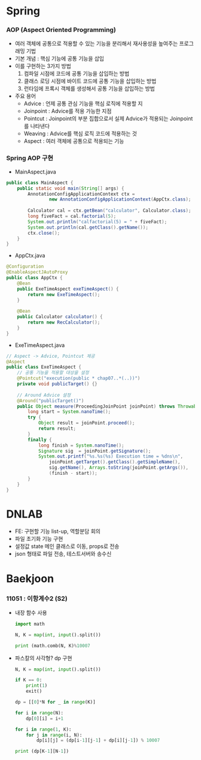 # Spring

### AOP (Aspect Oriented Programming)
* 여러 객체에 공통으로 적용할 수 있는 기능을 분리해서 재사용성을 높여주는 프로그래밍 기법
* 기본 개념 : 핵심 기능에 공통 기능을 삽입
* 이를 구현하는 3가지 방법
  1. 컴파일 시점에 코드에 공통 기능을 삽입하는 방법
  2. 클래스 로딩 시점에 바이트 코드에 공통 기능을 삽입하는 방법
  3. 런타임에 프록시 객체를 생성해서 공통 기능을 삽입하는 방법
* 주요 용어
  * Advice : 언제 공통 관심 기능을 핵심 로직에 적용할 지
  * Joinpoint : Advice를 적용 가능한 지점
  * Pointcut : Joinpoint의 부분 집합으로서 실제 Advice가 적용되는 Joinpoint를 나타낸다
  * Weaving : Advice를 핵심 로직 코드에 적용하는 것
  * Aspect : 여러 객체에 공통으로 적용되는 기능


### Spring AOP 구현
* MainAspect.java
```java
public class MainAspect {
	public static void main(String[] args) {
		AnnotationConfigApplicationContext ctx = 
				new AnnotationConfigApplicationContext(AppCtx.class);
		
		Calculator cal = ctx.getBean("calculator", Calculator.class);
		long fiveFact = cal.factorial(5);
		System.out.println("calfactorial(5) = " + fiveFact);
		System.out.println(cal.getClass().getName());
		ctx.close();
	}
}
```

* AppCtx.java
```java
@Configuration
@EnableAspectJAutoProxy
public class AppCtx {
	@Bean
	public ExeTimeAspect exeTimeAspect() {
		return new ExeTimeAspect();
	}
	
	@Bean
	public Calculator calculator() {
		return new RecCalculator();
	}
}
```

* ExeTimeAspect.java
```java
// Aspect -> Advice, Pointcut 제공
@Aspect	
public class ExeTimeAspect {
    // 공통 기능을 적용할 대상을 설정
	@Pointcut("execution(public * chap07..*(..))")
	private void publicTarget() {}
	
    // Around Advice 설정
	@Around("publicTarget()")
	public Object measure(ProceedingJoinPoint joinPoint) throws Throwable {
		long start = System.nanoTime();
		try {
			Object result = joinPoint.proceed();
			return result;
		}
		finally {
			long finish = System.nanoTime();
			Signature sig  = joinPoint.getSignature();
			System.out.printf("%s.%s(%s) Execution time = %dns\n",
				joinPoint.getTarget().getClass().getSimpleName(),
				sig.getName(), Arrays.toString(joinPoint.getArgs()),
				(finish - start));
		}
	}
}
```

# DNLAB

* FE: 구현할 기능 list-up, 역할분담 회의
* 파일 초기화 기능 구현
* 설정값 state 메인 클래스로 이동, props로 전송
* json 형태로 파일 전송, 테스트서버와 송수신

# Baekjoon

### 11051 : 이항계수2 (S2)
* 내장 함수 사용
	```python
	import math

	N, K = map(int, input().split())

	print (math.comb(N, K)%10007
	```
* 파스칼의 사각형? dp 구현
	```python
	N, K = map(int, input().split())

	if K == 0:
		print(1)
		exit()

	dp = [[0]*N for _ in range(K)]

	for i in range(N):
		dp[0][i] = i+1

	for i in range(1, K):
		for j in range(i, N):
			dp[i][j] = (dp[i-1][j-1] + dp[i][j-1]) % 10007

	print (dp[K-1][N-1])
	```

